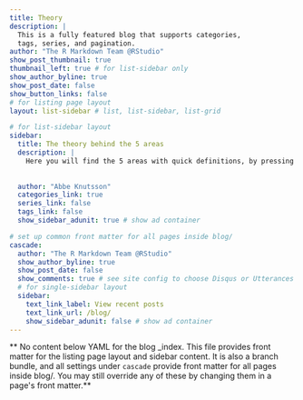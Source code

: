 ```yaml
---
title: Theory
description: |
  This is a fully featured blog that supports categories, 
  tags, series, and pagination.
author: "The R Markdown Team @RStudio"
show_post_thumbnail: true
thumbnail_left: true # for list-sidebar only
show_author_byline: true
show_post_date: false
show_button_links: false
# for listing page layout
layout: list-sidebar # list, list-sidebar, list-grid

# for list-sidebar layout
sidebar: 
  title: The theory behind the 5 areas 
  description: |
    Here you will find the 5 areas with quick definitions, by pressing on the title you will be sent to a more detailed section. Have fun reading!
    
    
  author: "Abbe Knutsson"
  categories_link: true
  series_link: false
  tags_link: false
  show_sidebar_adunit: true # show ad container

# set up common front matter for all pages inside blog/
cascade:
  author: "The R Markdown Team @RStudio"
  show_author_byline: true
  show_post_date: false
  show_comments: true # see site config to choose Disqus or Utterances
  # for single-sidebar layout
  sidebar:
    text_link_label: View recent posts
    text_link_url: /blog/
    show_sidebar_adunit: false # show ad container
---
```


** No content below YAML for the blog _index. This file provides front matter for the listing page layout and sidebar content. It is also a branch bundle, and all settings under `cascade` provide front matter for all pages inside blog/. You may still override any of these by changing them in a page's front matter.**
